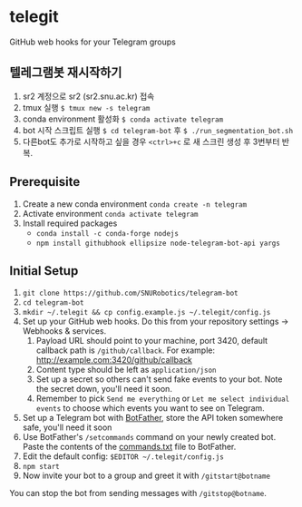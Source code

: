# telegit
GitHub web hooks for your Telegram groups

## 텔레그램봇 재시작하기

1. sr2 계정으로 sr2 (sr2.snu.ac.kr) 접속
2. tmux 실행 `$ tmux new -s telegram`
3. conda environment 활성화 `$ conda activate telegram`
4. bot 시작 스크립트 실행 `$ cd telegram-bot` 후 `$ ./run_segmentation_bot.sh`
5. 다른bot도 추가로 시작하고 싶을 경우 `<ctrl>+c` 로 새 스크린 생성 후 3번부터 반복.

## Prerequisite 

1. Create a new conda environment `conda create -n telegram`
2. Activate environment `conda activate telegram`
3. Install required packages 
    * `conda install -c conda-forge nodejs`
    * `npm install githubhook ellipsize node-telegram-bot-api yargs`


## Initial Setup
1. `git clone https://github.com/SNURobotics/telegram-bot`
2. `cd telegram-bot`
3. `mkdir ~/.telegit && cp config.example.js ~/.telegit/config.js`
4. Set up your GitHub web hooks. Do this from your repository settings ->
   Webhooks & services.
   1. Payload URL should point to your machine, port 3420, default callback
      path is `/github/callback`. For example:
      http://example.com:3420/github/callback
   2. Content type should be left as `application/json`
   3. Set up a secret so others can't send fake events to your bot. Note
      the secret down, you'll need it soon.
   4. Remember to pick `Send me everything` or `Let me select individual events`
      to choose which events you want to see on Telegram.
5. Set up a Telegram bot with [BotFather](https://telegram.me/botfather),
   store the API token somewhere safe, you'll need it soon
6. Use BotFather's `/setcommands` command on your newly created bot. Paste the
   contents of the [commands.txt](/commands.txt) file to BotFather.
7. Edit the default config: `$EDITOR ~/.telegit/config.js`
8. `npm start`
9. Now invite your bot to a group and greet it with `/gitstart@botname`

You can stop the bot from sending messages with `/gitstop@botname`.



